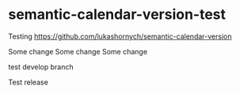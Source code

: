 # semantic-calendar-version-test
Testing https://github.com/lukashornych/semantic-calendar-version

Some change
Some change
Some change

test develop branch

Test release